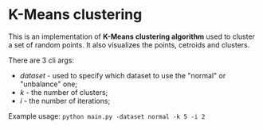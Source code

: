 # K-Means clustering


This is an implementation of __K-Means clustering algorithm__ used to cluster a set of random points. It also visualizes the points, cetroids and clusters.

There are 3 cli args:
- *dataset* - used to specify which dataset to use the "normal" or "unbalance" one;
- *k* - the number of clusters;
- *i* - the number of iterations;

Example usage:
`python main.py -dataset normal -k 5 -i 2`
